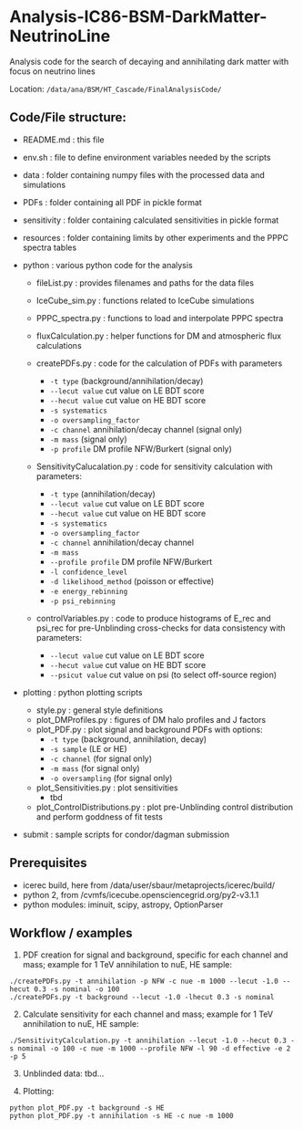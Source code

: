# Analysis-IC86-BSM-DarkMatter-NeutrinoLine
Analysis code for the search of decaying and annihilating dark matter with focus on neutrino lines

Location: `/data/ana/BSM/HT_Cascade/FinalAnalysisCode/`

## Code/File structure:
- README.md : this file
- env.sh : file to define environment variables needed by the scripts
- data : folder containing numpy files with the processed data and simulations
- PDFs : folder containing all PDF in pickle format
- sensitivity : folder containing calculated sensitivities in pickle format
- resources : folder containing limits by other experiments and the PPPC spectra tables
- python : various python code for the analysis
  - fileList.py : provides filenames and paths for the data files
  - IceCube_sim.py : functions related to IceCube simulations
  - PPPC_spectra.py : functions to load and interpolate PPPC spectra 
  - fluxCalculation.py : helper functions for DM and atmospheric flux calculations
  - createPDFs.py : code for the calculation of PDFs with parameters
    - `-t type` (background/annihilation/decay)
    - `--lecut value` cut value on LE BDT score
    - `--hecut value` cut value on HE BDT score
    - `-s systematics`
    - `-o oversampling_factor`
    - `-c channel` annihilation/decay channel (signal only)
    - `-m mass` (signal only)
    - `-p profile` DM profile NFW/Burkert (signal only)
    
  - SensitivityCalucalation.py : code for sensitivity calculation with parameters:
    - `-t type` (annihilation/decay)
    - `--lecut value` cut value on LE BDT score
    - `--hecut value` cut value on HE BDT score
    - `-s systematics`
    - `-o oversampling_factor`
    - `-c channel` annihilation/decay channel
    - `-m mass`
    - `--profile profile` DM profile NFW/Burkert
    - `-l confidence_level`
    - `-d likelihood_method` (poisson or effective)
    - `-e energy_rebinning`
    - `-p psi_rebinning`
  - controlVariables.py : code to produce histograms of E_rec and psi_rec for pre-Unblinding cross-checks for data consistency with parameters:
    - `--lecut value` cut value on LE BDT score
    - `--hecut value` cut value on HE BDT score
    - `--psicut value` cut value on psi (to select off-source region)

- plotting : python plotting scripts
  - style.py : general style definitions
  - plot_DMProfiles.py : figures of DM halo profiles and J factors
  - plot_PDF.py : plot signal and background PDFs with options:
    - `-t type` (background, annihilation, decay)
    - `-s sample` (LE or HE)
    - `-c channel` (for signal only)
    - `-m mass` (for signal only)
    - `-o oversampling` (for signal only)
  - plot_Sensitivities.py : plot sensitivities
    - tbd
  - plot_ControlDistributions.py : plot pre-Unblinding control distribution and perform goddness of fit tests

- submit : sample scripts for condor/dagman submission


## Prerequisites
- icerec build, here from /data/user/sbaur/metaprojects/icerec/build/
- python 2, from /cvmfs/icecube.opensciencegrid.org/py2-v3.1.1
- python modules: iminuit, scipy, astropy, OptionParser

## Workflow / examples

1. PDF creation for signal and background, specific for each channel and mass; example for 1 TeV annihilation to nuE, HE sample:
```
./createPDFs.py -t annihilation -p NFW -c nue -m 1000 --lecut -1.0 --hecut 0.3 -s nominal -o 100
./createPDFs.py -t background --lecut -1.0 -lhecut 0.3 -s nominal
```

2. Calculate sensitivity for each channel and mass; example for 1 TeV annihilation to nuE, HE sample:
```
./SensitivityCalculation.py -t annihilation --lecut -1.0 --hecut 0.3 -s nominal -o 100 -c nue -m 1000 --profile NFW -l 90 -d effective -e 2 -p 5
```

3. Unblinded data: tbd...

4. Plotting:
```
python plot_PDF.py -t background -s HE
python plot_PDF.py -t annihilation -s HE -c nue -m 1000
```

